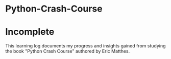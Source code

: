 # Python-Crash-Course

# Incomplete
This learning log documents my progress and insights gained from studying the book "Python Crash Course" authored by Eric Matthes.
